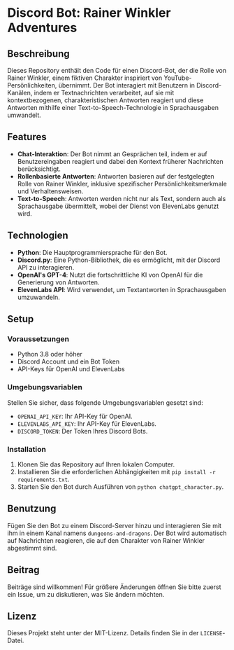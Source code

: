 # Discord Bot: Rainer Winkler Adventures

## Beschreibung
Dieses Repository enthält den Code für einen Discord-Bot, der die Rolle von Rainer Winkler, einem fiktiven Charakter inspiriert von YouTube-Persönlichkeiten, übernimmt. Der Bot interagiert mit Benutzern in Discord-Kanälen, indem er Textnachrichten verarbeitet, auf sie mit kontextbezogenen, charakteristischen Antworten reagiert und diese Antworten mithilfe einer Text-to-Speech-Technologie in Sprachausgaben umwandelt.

## Features
- **Chat-Interaktion**: Der Bot nimmt an Gesprächen teil, indem er auf Benutzereingaben reagiert und dabei den Kontext früherer Nachrichten berücksichtigt.
- **Rollenbasierte Antworten**: Antworten basieren auf der festgelegten Rolle von Rainer Winkler, inklusive spezifischer Persönlichkeitsmerkmale und Verhaltensweisen.
- **Text-to-Speech**: Antworten werden nicht nur als Text, sondern auch als Sprachausgabe übermittelt, wobei der Dienst von ElevenLabs genutzt wird.

## Technologien
- **Python**: Die Hauptprogrammiersprache für den Bot.
- **Discord.py**: Eine Python-Bibliothek, die es ermöglicht, mit der Discord API zu interagieren.
- **OpenAI's GPT-4**: Nutzt die fortschrittliche KI von OpenAI für die Generierung von Antworten.
- **ElevenLabs API**: Wird verwendet, um Textantworten in Sprachausgaben umzuwandeln.

## Setup
### Voraussetzungen
- Python 3.8 oder höher
- Discord Account und ein Bot Token
- API-Keys für OpenAI und ElevenLabs

### Umgebungsvariablen
Stellen Sie sicher, dass folgende Umgebungsvariablen gesetzt sind:
- `OPENAI_API_KEY`: Ihr API-Key für OpenAI.
- `ELEVENLABS_API_KEY`: Ihr API-Key für ElevenLabs.
- `DISCORD_TOKEN`: Der Token Ihres Discord Bots.

### Installation
1. Klonen Sie das Repository auf Ihren lokalen Computer.
2. Installieren Sie die erforderlichen Abhängigkeiten mit `pip install -r requirements.txt`.
3. Starten Sie den Bot durch Ausführen von `python chatgpt_character.py`.

## Benutzung
Fügen Sie den Bot zu einem Discord-Server hinzu und interagieren Sie mit ihm in einem Kanal namens `dungeons-and-dragons`. Der Bot wird automatisch auf Nachrichten reagieren, die auf den Charakter von Rainer Winkler abgestimmt sind.

## Beitrag
Beiträge sind willkommen! Für größere Änderungen öffnen Sie bitte zuerst ein Issue, um zu diskutieren, was Sie ändern möchten.

## Lizenz
Dieses Projekt steht unter der MIT-Lizenz. Details finden Sie in der `LICENSE`-Datei.
